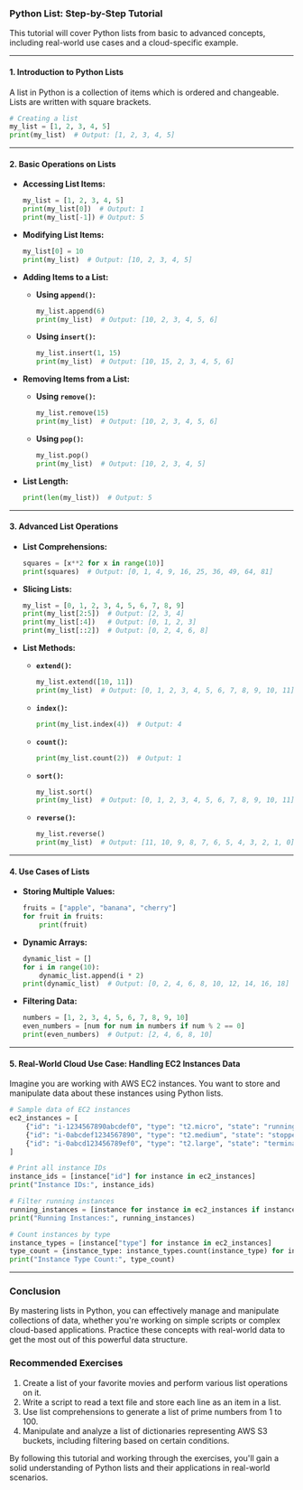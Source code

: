 ### **Python List: Step-by-Step Tutorial**

This tutorial will cover Python lists from basic to advanced concepts, including real-world use cases and a cloud-specific example.

---

#### **1. Introduction to Python Lists**

A list in Python is a collection of items which is ordered and changeable. Lists are written with square brackets.

```python
# Creating a list
my_list = [1, 2, 3, 4, 5]
print(my_list)  # Output: [1, 2, 3, 4, 5]
```

---

#### **2. Basic Operations on Lists**

- **Accessing List Items:**
  ```python
  my_list = [1, 2, 3, 4, 5]
  print(my_list[0])  # Output: 1
  print(my_list[-1]) # Output: 5
  ```

- **Modifying List Items:**
  ```python
  my_list[0] = 10
  print(my_list)  # Output: [10, 2, 3, 4, 5]
  ```

- **Adding Items to a List:**
  - **Using `append()`:**
    ```python
    my_list.append(6)
    print(my_list)  # Output: [10, 2, 3, 4, 5, 6]
    ```
  - **Using `insert()`:**
    ```python
    my_list.insert(1, 15)
    print(my_list)  # Output: [10, 15, 2, 3, 4, 5, 6]
    ```

- **Removing Items from a List:**
  - **Using `remove()`:**
    ```python
    my_list.remove(15)
    print(my_list)  # Output: [10, 2, 3, 4, 5, 6]
    ```
  - **Using `pop()`:**
    ```python
    my_list.pop()
    print(my_list)  # Output: [10, 2, 3, 4, 5]
    ```

- **List Length:**
  ```python
  print(len(my_list))  # Output: 5
  ```

---

#### **3. Advanced List Operations**

- **List Comprehensions:**
  ```python
  squares = [x**2 for x in range(10)]
  print(squares)  # Output: [0, 1, 4, 9, 16, 25, 36, 49, 64, 81]
  ```

- **Slicing Lists:**
  ```python
  my_list = [0, 1, 2, 3, 4, 5, 6, 7, 8, 9]
  print(my_list[2:5])  # Output: [2, 3, 4]
  print(my_list[:4])   # Output: [0, 1, 2, 3]
  print(my_list[::2])  # Output: [0, 2, 4, 6, 8]
  ```

- **List Methods:**
  - **`extend()`:**
    ```python
    my_list.extend([10, 11])
    print(my_list)  # Output: [0, 1, 2, 3, 4, 5, 6, 7, 8, 9, 10, 11]
    ```
  - **`index()`:**
    ```python
    print(my_list.index(4))  # Output: 4
    ```
  - **`count()`:**
    ```python
    print(my_list.count(2))  # Output: 1
    ```
  - **`sort()`:**
    ```python
    my_list.sort()
    print(my_list)  # Output: [0, 1, 2, 3, 4, 5, 6, 7, 8, 9, 10, 11]
    ```
  - **`reverse()`:**
    ```python
    my_list.reverse()
    print(my_list)  # Output: [11, 10, 9, 8, 7, 6, 5, 4, 3, 2, 1, 0]
    ```

---

#### **4. Use Cases of Lists**

- **Storing Multiple Values:**
  ```python
  fruits = ["apple", "banana", "cherry"]
  for fruit in fruits:
      print(fruit)
  ```

- **Dynamic Arrays:**
  ```python
  dynamic_list = []
  for i in range(10):
      dynamic_list.append(i * 2)
  print(dynamic_list)  # Output: [0, 2, 4, 6, 8, 10, 12, 14, 16, 18]
  ```

- **Filtering Data:**
  ```python
  numbers = [1, 2, 3, 4, 5, 6, 7, 8, 9, 10]
  even_numbers = [num for num in numbers if num % 2 == 0]
  print(even_numbers)  # Output: [2, 4, 6, 8, 10]
  ```

---

#### **5. Real-World Cloud Use Case: Handling EC2 Instances Data**

Imagine you are working with AWS EC2 instances. You want to store and manipulate data about these instances using Python lists.

```python
# Sample data of EC2 instances
ec2_instances = [
    {"id": "i-1234567890abcdef0", "type": "t2.micro", "state": "running"},
    {"id": "i-0abcdef1234567890", "type": "t2.medium", "state": "stopped"},
    {"id": "i-0abcd123456789ef0", "type": "t2.large", "state": "terminated"},
]

# Print all instance IDs
instance_ids = [instance["id"] for instance in ec2_instances]
print("Instance IDs:", instance_ids)

# Filter running instances
running_instances = [instance for instance in ec2_instances if instance["state"] == "running"]
print("Running Instances:", running_instances)

# Count instances by type
instance_types = [instance["type"] for instance in ec2_instances]
type_count = {instance_type: instance_types.count(instance_type) for instance_type in set(instance_types)}
print("Instance Type Count:", type_count)
```

---

### **Conclusion**

By mastering lists in Python, you can effectively manage and manipulate collections of data, whether you're working on simple scripts or complex cloud-based applications. Practice these concepts with real-world data to get the most out of this powerful data structure.

### **Recommended Exercises**
1. Create a list of your favorite movies and perform various list operations on it.
2. Write a script to read a text file and store each line as an item in a list.
3. Use list comprehensions to generate a list of prime numbers from 1 to 100.
4. Manipulate and analyze a list of dictionaries representing AWS S3 buckets, including filtering based on certain conditions.

By following this tutorial and working through the exercises, you'll gain a solid understanding of Python lists and their applications in real-world scenarios.
